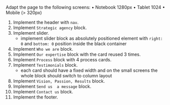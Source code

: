 Adapt the page to the following screens:
  •  Notebook 1280px
  •  Tablet 1024
  •  Mobile (> 320px)

1. Implement the header with `nav`.
2. Implement `Strategic agency` block.
3. Implement slider.
    - implement slider block as absolutely positioned element with `right: 0` and `bottom: 0` position inside the black container
4. Implement `Who we are` block.
5. Implement `Our expertise` block with the card reused 3 times.
6. Implement `Process` block with 4 process cards.
7. Implement `Testimonials` block.
     - each card should have a fixed width and on the small screens the whole block should switch to column layout
8. Implement `Vision, Passion, Results` block.
9. Implement `Send us  a message` block.
10. Implement `Contact us` block.
11. Implement the footer.
